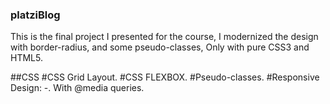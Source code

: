 ### platziBlog

This is the final project I presented for the course, I modernized the design with border-radius, and some pseudo-classes, Only with pure CSS3 and
HTML5.

##CSS
#CSS Grid Layout.
#CSS FLEXBOX.
#Pseudo-classes.
#Responsive Design:
-. With @media queries.
